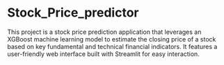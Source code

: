 # Stock_Price_predictor
This project is a stock price prediction application that leverages an XGBoost machine learning model to estimate the closing price of a stock based on key fundamental and technical financial indicators. It features a user-friendly web interface built with Streamlit for easy interaction.

